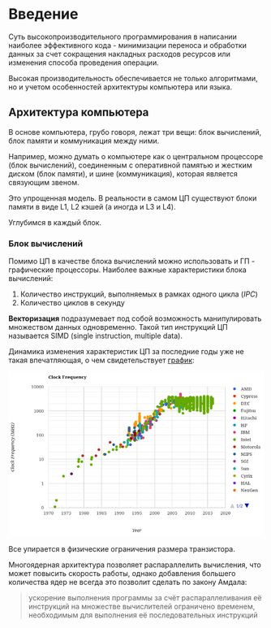# Введение

Суть высокопроизводительного программирования в написании наиболее эффективного кода - минимизации переноса и обработки данных за счет сокращения накладных расходов ресурсов или изменения способа проведения операции.

Высокая производительность обеспечивается не только алгоритмами, но и учетом особенностей архитектуры компьютера или языка.

## Архитектура компьютера

В основе компьютера, грубо говоря, лежат три вещи: блок вычислений, блок памяти и коммуникация между ними.

Например, можно думать о компьютере как о центральном процессоре (блок вычислений), соединенным с оперативной памятью и жестким диском (блок памяти), и шине (коммуникация), которая является связующим звеном.

Это упрощенная модель. В реальности в самом ЦП существуют блоки памяти в виде L1, L2 кэшей (а иногда и L3 и L4).

Углубимся в каждый блок.

### Блок вычислений

Помимо ЦП в качестве блока вычислений можно использовать и ГП - графические процессоры. Наиболее важные характеристики блока вычислений:

1. Количество инструкций, выполняемых в рамках одного цикла (_IPC_)
2. Количество циклов в секунду

**Векторизация** подразумевает под собой возможность манипулировать множеством данных одновременно. Такой тип инструкций ЦП называется SIMD (single instruction, multiple data).

Динамика изменения характеристик ЦП за последние годы уже не такая впечатляющая, о чем свидетельствует [график](http://cpudb.stanford.edu/visualize/clock_frequency):

![clock_frequency](img/clock_frequency.png)

Все упирается в физические ограничения размера транзистора.

Многоядерная архитектура позволяет распараллелить вычисления, что может повысить скорость работы, однако добавления большего количества ядер не всегда это позволит сделать по закону Амдала:

> ускорение выполнения программы за счёт распараллеливания её инструкций на множестве вычислителей ограничено временем, необходимым для выполнения её последовательных инструкций
